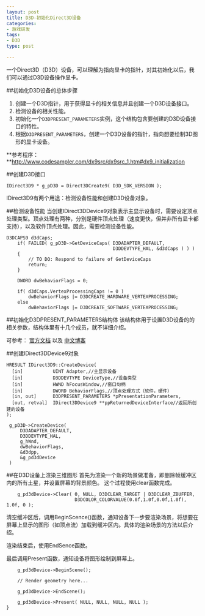 ```yaml
---
layout: post
title: D3D-初始化Direct3D设备
categories:
- 游戏研发
tags: 
- D3D
type: post

---
```



一个Direct3D（D3D）设备，可以理解为指向显卡的指针，对其初始化以后，我们可以通过D3D设备操作显卡。

##初始化D3D设备的总体步骤
1. 创建一个D3D指针，用于获得显卡的相关信息并且创建一个D3D设备接口。
2. 检测设备的相关性能。
3. 初始化一个`D3DPRESENT_PARAMETERS`实例，这个结构包含要创建的D3D设备接口的特性。
4. 根据`D3DPRESENT_PARAMETERS`，创建一个D3D设备的指针，指向想要绘制3D图形的显卡设备。

**参考程序：**http://www.codesampler.com/dx9src/dx9src_1.htm#dx9_initialization

##创建D3D接口
```
IDirect3D9 * g_pD3D = Direct3DCreate9( D3D_SDK_VERSION );
```
IDirect3D9有两个用途：检测设备性能和创建D3D设备对象。

##检测设备性能
当创建IDirect3DDevice9对象表示主显示设备时，需要设定顶点处理类型。顶点处理有两种，分别是硬件顶点处理（速度更快，但并非所有显卡都支持），以及软件顶点处理。因此，需要检测设备性能。
```
D3DCAPS9 d3dCaps;
	if( FAILED( g_pD3D->GetDeviceCaps( D3DADAPTER_DEFAULT, 
		                               D3DDEVTYPE_HAL, &d3dCaps ) ) )
	{
		// TO DO: Respond to failure of GetDeviceCaps
		return;
	}

	DWORD dwBehaviorFlags = 0;

	if( d3dCaps.VertexProcessingCaps != 0 )
		dwBehaviorFlags |= D3DCREATE_HARDWARE_VERTEXPROCESSING;
	else
		dwBehaviorFlags |= D3DCREATE_SOFTWARE_VERTEXPROCESSING;
```
##初始化D3DPRESENT_PARAMETERS结构体
该结构体用于设置D3D设备的的相关参数，结构体里有十几个成员，就不详细介绍。

可参考：
[官方文档](http://msdn.microsoft.com/en-us/library/windows/desktop/bb172588.aspx)
以及
[中文博客](http://blog.csdn.net/chenshuye009/article/details/8509503)

##创建IDirect3DDevice9对象
```
HRESULT IDirect3D9::CreateDevice(
  [in]           UINT Adapter,//主显示设备
  [in]           D3DDEVTYPE DeviceType,//设备类型
  [in]           HWND hFocusWindow,//窗口句柄
  [in]           DWORD BehaviorFlags,//顶点处理方式（软件，硬件）
  [in, out]      D3DPRESENT_PARAMETERS *pPresentationParameters,
  [out, retval]  IDirect3DDevice9 **ppReturnedDeviceInterface//返回所创建的设备
);

 g_pD3D->CreateDevice( 
     D3DADAPTER_DEFAULT, 
     D3DDEVTYPE_HAL, 
     g_hWnd,
     dwBehaviorFlags, 
     &d3dpp, 
     &g_pd3dDevice
 )  
```
##在D3D设备上渲染三维图形
首先为渲染一个新的场景做准备，即删除帧缓冲区内的所有土星，并设置屏幕的背景颜色。
这个过程使用clear函数完成。
```
    g_pd3dDevice->Clear( 0, NULL, D3DCLEAR_TARGET | D3DCLEAR_ZBUFFER,
                         D3DCOLOR_COLORVALUE(0.0f,1.0f,0.0f,1.0f), 1.0f, 0 );
```
清空缓冲区后，调用BeginScence()函数，通知设备下一步要渲染场景，将想要在屏幕上显示的图形（如顶点流）加载到缓冲区内。具体的渲染场景的方法以后介绍。

渲染结束后，使用EndSence函数。

最后调用Present函数，通知设备将图形绘制到屏幕上。
```
    g_pd3dDevice->BeginScene();

	// Render geometry here...

    g_pd3dDevice->EndScene();

    g_pd3dDevice->Present( NULL, NULL, NULL, NULL );
}
```















